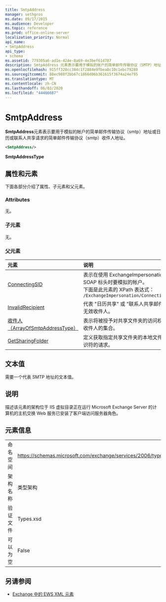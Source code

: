 ```yaml
---
title: SmtpAddress
manager: sethgros
ms.date: 09/17/2015
ms.audience: Developer
ms.topic: reference
ms.prod: office-online-server
localization_priority: Normal
api_name:
- SmtpAddress
api_type:
- schema
ms.assetid: 779305a6-ad1e-424e-8a69-4e3bef61d787
description: SmtpAddress 元素表示要用于模拟的帐户的简单邮件传输协议（SMTP）地址或日历或联系人共享请求的简单邮件传输协议（SMTP）收件人地址。
ms.openlocfilehash: 915ff328cc384c1f2884e9fbea8c10c1ebc79288
ms.sourcegitcommit: 88ec988f2bb67c1866d06b361615f3674a24e795
ms.translationtype: MT
ms.contentlocale: zh-CN
ms.lasthandoff: 06/03/2020
ms.locfileid: "44466687"
---
```

# <a name="smtpaddress"></a>SmtpAddress

**SmtpAddress**元素表示要用于模拟的帐户的简单邮件传输协议（smtp）地址或日历或联系人共享请求的简单邮件传输协议（smtp）收件人地址。 
  
```xml
<SmtpAddress/>
```

**SmtpAddressType**

## <a name="attributes-and-elements"></a>属性和元素

下面各部分介绍了属性、子元素和父元素。
  
### <a name="attributes"></a>Attributes

无。
  
### <a name="child-elements"></a>子元素

无。
  
### <a name="parent-elements"></a>父元素

|**元素**|**说明**|
|:-----|:-----|
|[ConnectingSID](connectingsid.md) <br/> |表示在使用 ExchangeImpersonation SOAP 标头时要模拟的帐户。  <br/> 下面是此元素的 XPath 表达式：   <br/>  `/ExchangeImpersonation/ConnectingSID` <br/> |
|[InvalidRecipient](invalidrecipient.md) <br/> |代表 "日历共享" 或 "联系人共享邮件" 的无效收件人。  <br/> |
|[收件人（ArrayOfSmtpAddressType）](recipients-arrayofsmtpaddresstype.md) <br/> |表示将被授予对共享文件夹的访问权限的收件人的集合。  <br/> |
|[GetSharingFolder](getsharingfolder.md) <br/> |定义获取指定共享文件夹的本地文件夹标识符的请求。  <br/> |
   
## <a name="text-value"></a>文本值

需要一个代表 SMTP 地址的文本值。
  
## <a name="remarks"></a>说明

描述该元素的架构位于 IIS 虚拟目录正在运行 Microsoft Exchange Server 的计算机的主机交换 Web 服务已安装了客户端访问服务器角色。
  
## <a name="element-information"></a>元素信息

|||
|:-----|:-----|
|命名空间  <br/> |https://schemas.microsoft.com/exchange/services/2006/types  <br/> |
|架构名称  <br/> |类型架构  <br/> |
|验证文件  <br/> |Types.xsd  <br/> |
|可以为空  <br/> |False  <br/> |
   
## <a name="see-also"></a>另请参阅

- [Exchange 中的 EWS XML 元素](ews-xml-elements-in-exchange.md)

